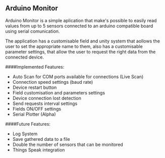## Arduino Monitor
Arduino Monitor is a simple aplication that make's possible to easily read values from up to 5 sensors connected to an arduino compatible board
using serial comunication.

The application has a customisable field and unity system that aollows the user to set the appropriate name to them, also has a customisable
parameter settings, that allow the user to request the right data from the connected device.

####Implemented Features:

* Auto Scan for COM ports available for connections (Live Scan)
* Connection speed settings (baud rate)
* Device restart button
* Field customisation and parameters settings
* Device connection lost detection
* Send requests interval settings
* Fields ON/OFF settings
* Serial Plotter (Alpha)

####Future Features:

* Log System
* Save gathered data to a file
* Double the number of sensors that can be monitored
* Things Speak integration
